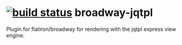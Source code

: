[![build status](https://secure.travis-ci.org/tommydudebreaux/broadway-jqtpl.png)](http://travis-ci.org/tommydudebreaux/broadway-jqtpl)
broadway-jqtpl
==============

Plugin for flatiron/broadway for rendering with the jqtpl express view engine.